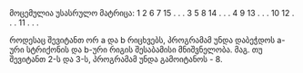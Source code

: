 მოცემულია უსასრულო მატრიცა:
1  2  6  7  15 . . .
3  5  8  14  . . . 
4  9  13  . . .
10 12 . . .
11 . . .

როდესაც შევიტანთ ორ a და b რიცხვებს, პროგრამამ უნდა დაბეჭდოს a-ური სტრიქონის და b-ური რიგის შესაბამისი მნიშვნელობა.
მაგ. თუ შევიტანთ 2-ს და 3-ს, პროგრამამ უნდა გამოიტანოს - 8.
